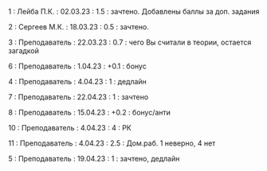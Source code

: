 1 : Лейба П.К. : 02.03.23 : 1.5 : зачтено. Добавлены баллы за доп. задания

2 : Сергеев М.К. : 18.03.23 : 0.5 : зачтено.

3 : Преподаватель : 22.03.23 : 0.7 : чего Вы считали в теории, остается загадкой

6 : Преподаватель : 1.04.23 : +0.1 : бонус

4 : Преподаватель : 4.04.23 : 1 : дедлайн

7 : Преподаватель : 22.04.23 : 1 : зачтено

8 : Преподаватель : 15.04.23 : +0.2 : бонус/анти

10 : Преподаватель : 4.04.23 : 4 : РК

11 : Преподаватель : 4.04.23 : 2.5 : Дом.раб. 1 неверно, 4 нет

5 : Преподаватель : 19.04.23 : 1 : зачтено, дедлайн

